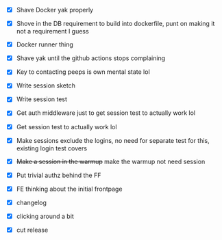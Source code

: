 - [x] Shave Docker yak properly
- [x] Shove in the DB requirement to build into dockerfile, punt on making it not a requirement I guess
- [x] Docker runner thing
- [x] Shave yak until the github actions stops complaining

- [x] Key to contacting peeps is own mental state lol

- [x] Write session sketch

- [x] Write session test
- [x] Get auth middleware just to get session test to actually work lol
- [x] Get session test to actually work lol
- [x] Make sessions exclude the logins, no need for separate test for this, existing login test covers

- [x] ~~Make a session in the warmup~~ make the warmup not need session
- [x] Put trivial authz behind the FF
- [x] FE thinking about the initial frontpage

- [x] changelog
- [x] clicking around a bit
- [x] cut release
